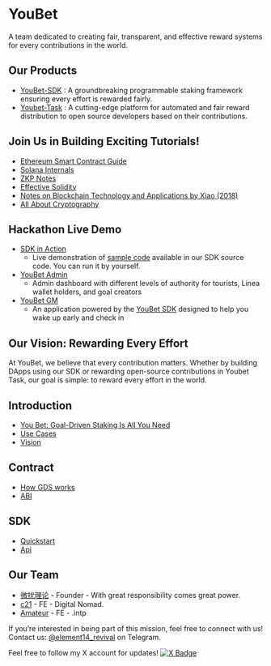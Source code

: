 # YouBet
A team dedicated to creating fair, transparent, and effective reward systems for every contributions in the world.

## Our Products
- [YouBet-SDK](https://github.com/YoubetDao/youbet-sdk) : A groundbreaking programmable staking framework ensuring every effort is rewarded fairly.
- [Youbet-Task](https://github.com/YoubetDao/youbet-task) : A cutting-edge platform for automated and fair reward distribution to open source developers based on their contributions.

## Join Us in Building Exciting Tutorials!
- [Ethereum Smart Contract Guide](https://github.com/YoubetDao/Ethereum-Smart-Contract-Guide)
- [Solana Internals](https://github.com/YoubetDao/solana-internals)
- [ZKP Notes](https://github.com/YoubetDao/zkp-notes)
- [Effective Solidity](https://github.com/YoubetDao/EffectiveSolidity)
- [Notes on Blockchain Technology and Applications by Xiao (2018)](https://github.com/YoubetDao/Blockchain-Technology-and-Application-Notes-2018)
- [All About Cryptography](https://github.com/wfnuser/all-about-cryptography)

## Hackathon Live Demo
- [SDK in Action](https://37hedj53hqh8y.ahost.marscode.site/)
  - Live demonstration of [sample code](https://github.com/YoubetDao/youbet-sdk/tree/main/examples/simple-react) available in our SDK source code. You can run it by yourself.
- [YouBet Admin](https://youbet-admin.vercel.app/goals)
  - Admin dashboard with different levels of authority for tourists, Linea wallet holders, and goal creators
- [YouBet GM](https://youbet-gm.vercel.app/)
  - An application powered by the [YouBet SDK](https://www.npmjs.com/package/youbet-sdk) designed to help you wake up early and check in

## Our Vision: Rewarding Every Effort
At YouBet, we believe that every contribution matters. Whether by building DApps using our SDK or rewarding open-source contributions in Youbet Task, our goal is simple: to reward every effort in the world.

## Introduction
- [You Bet: Goal-Driven Staking Is All You Need](https://youbetdao.github.io/introduction/introduction)
- [Use Cases](https://youbetdao.github.io/introduction/use-cases)
- [Vision](https://youbetdao.github.io/introduction/vision)

## Contract
- [How GDS works](https://youbetdao.github.io/contract/how-gds-works)
- [ABI](https://youbetdao.github.io/contract/abi)

## SDK
- [Quickstart](https://youbetdao.github.io/sdk/quickstart)
- [Api](https://youbetdao.github.io/sdk/api)



## Our Team
- [微扰理论](https://github.com/wfnuser) - Founder - With great responsibility comes great power.
- [c21](https://github.com/jerikchan) - FE - Digital Nomad.
- [Amateur](https://github.com/Amateur0x1) - FE - .intp

If you’re interested in being part of this mission, feel free to connect with us!  
Contact us: [@element14_revival](https://t.me/element14_revival) on Telegram.  

Feel free to follow my X account for updates!  [![X Badge](https://img.shields.io/badge/X-wfnuser-blue)](https://www.x.com/wfnuser)

